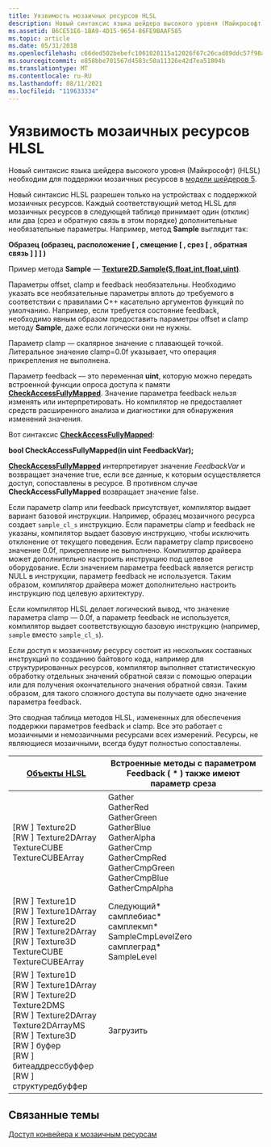 ```yaml
---
title: Уязвимость мозаичных ресурсов HLSL
description: Новый синтаксис языка шейдера высокого уровня (Майкрософт) (HLSL) необходим для поддержки мозаичных ресурсов в модели шейдеров 5.
ms.assetid: B6CE51E6-1BA9-4D15-9654-86FE9BAAF585
ms.topic: article
ms.date: 05/31/2018
ms.openlocfilehash: c66ded502bebefc1061028115a12026f67c26cad89ddc57f98a5ae6fee923591
ms.sourcegitcommit: e858bbe701567d4583c50a11326e42d7ea51804b
ms.translationtype: MT
ms.contentlocale: ru-RU
ms.lasthandoff: 08/11/2021
ms.locfileid: "119633334"
---
```

# <a name="hlsl-tiled-resources-exposure"></a>Уязвимость мозаичных ресурсов HLSL

Новый синтаксис языка шейдера высокого уровня (Майкрософт) (HLSL) необходим для поддержки мозаичных ресурсов в [модели шейдеров 5](/windows/desktop/direct3dhlsl/d3d11-graphics-reference-sm5).

Новый синтаксис HLSL разрешен только на устройствах с поддержкой мозаичных ресурсов. Каждый соответствующий метод HLSL для мозаичных ресурсов в следующей таблице принимает один (отклик) или два (срез и обратную связь в этом порядке) дополнительные необязательные параметры. Например, метод **Sample** выглядит так:

**Образец (образец, расположение \[ , смещение \[ , срез \[ , обратная связь \] \] \] )**

Пример метода **Sample** — [**Texture2D.Sample(S,float,int,float,uint)**](/windows/desktop/direct3dhlsl/t2darray-sample-s-float-int-float-uint-).

Параметры offset, clamp и feedback необязательны. Необходимо указать все необязательные параметры вплоть до требуемого в соответствии с правилами C++ касательно аргументов функций по умолчанию. Например, если требуется состояние feedback, необходимо явным образом предоставить параметры offset и clamp методу **Sample**, даже если логически они не нужны.

Параметр clamp — скалярное значение с плавающей точкой. Литеральное значение clamp=0.0f указывает, что операция прикрепления не выполнена.

Параметр feedback — это переменная **uint**, которую можно передать встроенной функции опроса доступа к памяти [**CheckAccessFullyMapped**](/windows/desktop/direct3dhlsl/checkaccessfullymapped). Значение параметра feedback нельзя изменять или интерпретировать. Но компилятор не предоставляет средств расширенного анализа и диагностики для обнаружения изменений значения.

Вот синтаксис [**CheckAccessFullyMapped**](/windows/desktop/direct3dhlsl/checkaccessfullymapped):

**bool CheckAccessFullyMapped(in uint FeedbackVar);**

[**CheckAccessFullyMapped**](/windows/desktop/direct3dhlsl/checkaccessfullymapped) интерпретирует значение *FeedbackVar* и возвращает значение true, если все данные, к которым осуществляется доступ, сопоставлены в ресурсе. В противном случае **CheckAccessFullyMapped** возвращает значение false.

Если параметр clamp или feedback присутствует, компилятор выдает вариант базовой инструкции. Например, образец мозаичного ресурса создает `sample_cl_s` инструкцию. Если параметры clamp и feedback не указаны, компилятор выдает базовую инструкцию, чтобы исключить отклонение от текущего поведения. Если параметру clamp присвоено значение 0.0f, прикрепление не выполнено. Компилятор драйвера может дополнительно настроить инструкцию под целевое оборудование. Если значением параметра feedback является регистр NULL в инструкции, параметр feedback не используется. Таким образом, компилятор драйвера может дополнительно настроить инструкцию под целевую архитектуру.

Если компилятор HLSL делает логический вывод, что значение параметра clamp — 0.0f, а параметр feedback не используется, компилятор выдает соответствующую базовую инструкцию (например, `sample` вместо `sample_cl_s`).

Если доступ к мозаичному ресурсу состоит из нескольких составных инструкций по созданию байтового кода, например для структурированных ресурсов, компилятор выполняет статистическую обработку отдельных значений обратной связи с помощью операции или для получения окончательного значения обратной связи. Таким образом, для такого сложного доступа вы получаете одно значение параметра feedback.

Это сводная таблица методов HLSL, измененных для обеспечения поддержки параметров feedback и clamp. Все это работает с мозаичными и немозаичными ресурсами всех измерений. Ресурсы, не являющиеся мозаичными, всегда будут полностью сопоставлены.



| [Объекты HLSL](/windows/desktop/direct3dhlsl/d3d11-graphics-reference-sm5-objects)                                                                                                                                                                                                                                | Встроенные методы с параметром Feedback ( \* ) также имеют параметр среза                                                                                                                                                                  |
|--------------------------------------------------------------------------------------------------------------------------------------------------------------------------------------------------------------------------------------------------------------------------------------------------|--------------------------------------------------------------------------------------------------------------------------------------------------------------------------------------------------------------------------------------|
| \[RW \] Texture2D<br/> \[RW \] Texture2DArray<br/> TextureCUBE<br/> TextureCUBEArray<br/>                                                                                                                                                                                    | Gather<br/> GatherRed<br/> GatherGreen<br/> GatherBlue<br/> GatherAlpha<br/> GatherCmp<br/> GatherCmpRed<br/> GatherCmpGreen<br/> GatherCmpBlue<br/> GatherCmpAlpha<br/> |
| \[RW \] Texture1D<br/> \[RW \] Texture1DArray<br/> \[RW \] Texture2D<br/> \[RW \] Texture2DArray<br/> \[RW \] Texture3D<br/> TextureCUBE<br/> TextureCUBEArray<br/>                                                                                              | Следующий\*<br/> самплебиас\*<br/> самплекмп\*<br/> SampleCmpLevelZero<br/> самплеград\*<br/> SampleLevel<br/>                                                                                      |
| \[RW \] Texture1D<br/> \[RW \] Texture1DArray<br/> \[RW \] Texture2D<br/> Texture2DMS<br/> \[RW \] Texture2DArray<br/> Texture2DArrayMS<br/> \[RW \] Texture3D<br/> \[RW \] буфер<br/> \[RW \] битеаддрессбуффер<br/> \[RW \] структуредбуффер<br/> | Загрузить                                                                                                                                                                                                                                 |



 

## <a name="related-topics"></a>Связанные темы

<dl> <dt>

[Доступ конвейера к мозаичным ресурсам](pipeline-access-to-tiled-resources.md)
</dt> </dl>

 

